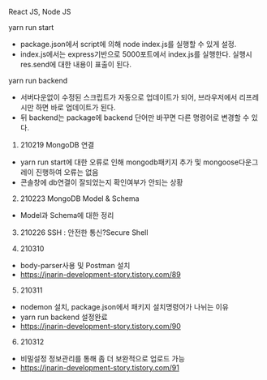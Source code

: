 React JS, Node JS

yarn run start
- package.json에서 script에 의해 node index.js를 실행할 수 있게 설정.
- index.js에서는 express기반으로 5000포트에서 index.js를 실행한다. 실행시 res.send에 대한 내용이 표출이 된다.

yarn run backend
- 서버다운없이 수정된 스크립트가 자동으로 업데이트가 되어, 브라우저에서 리프레시만 하면 바로 업데이트가 된다.
- 뒤 backend는 package에 backend 단어만 바꾸면 다른 명령어로 변경할 수 있다.

1. 210219
MongoDB 연결
- yarn run start에 대한 오류로 인해 mongodb패키지 추가 및 mongoose다운그레이 진행하여 오류는 없음
- 콘솔창에 db연결이 잘되었는지 확인여부가 안되는 상황

2. 210223
MongoDB Model & Schema
- Model과 Schema에 대한 정리

3. 210226
SSH : 안전한 통신?Secure Shell

4. 210310
- body-parser사용 및 Postman 설치
- https://jnarin-development-story.tistory.com/89

5. 210311
- nodemon 설치, package.json에서 패키지 설치명령어가 나뉘는 이유
- yarn run backend 설정완료
- https://jnarin-development-story.tistory.com/90

6. 210312
- 비밀설정 정보관리를 통해 좀 더 보완적으로 업로드 가능
- https://jnarin-development-story.tistory.com/91





